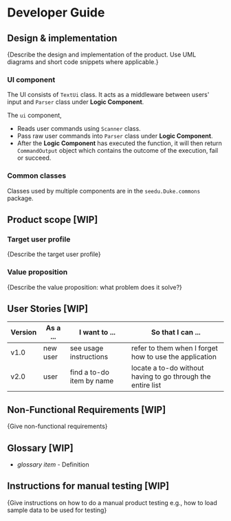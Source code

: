 # Developer Guide

## Design & implementation

{Describe the design and implementation of the product. Use UML diagrams and short code snippets where applicable.}

### UI component

The UI consists of `TextUi` class. It acts as a middleware between users' input 
and `Parser` class under **Logic Component**. 

The `ui` component,

* Reads user commands using `Scanner` class. 
* Pass raw user commands into `Parser` class under **Logic Component**.
* After the **Logic Component** has executed the function, it will then return `CommandOutput` object
which contains the outcome of the execution, fail or succeed. 
  
### Common classes

Classes used by multiple components are in the `seedu.Duke.commons` package. 


## Product scope [WIP]
### Target user profile

{Describe the target user profile}

### Value proposition

{Describe the value proposition: what problem does it solve?}

## User Stories [WIP]

|Version| As a ... | I want to ... | So that I can ...|
|--------|----------|---------------|------------------|
|v1.0|new user|see usage instructions|refer to them when I forget how to use the application|
|v2.0|user|find a to-do item by name|locate a to-do without having to go through the entire list|

## Non-Functional Requirements [WIP]

{Give non-functional requirements}

## Glossary [WIP]

* *glossary item* - Definition

## Instructions for manual testing [WIP]

{Give instructions on how to do a manual product testing e.g., how to load sample data to be used for testing}
